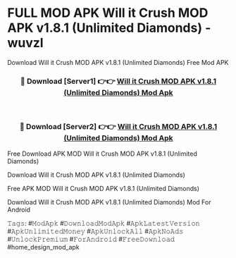 # FULL MOD APK Will it Crush MOD APK v1.8.1 (Unlimited Diamonds) - wuvzl
Download Will it Crush MOD APK v1.8.1 (Unlimited Diamonds) Free Mod APK

<div align="center">
<h3>🔴 Download [Server1] 👉👉 <a href="https://apk-comot.site?title=Will_it_Crush_MOD_APK_v1.8.1_(Unlimited_Diamonds)">Will it Crush MOD APK v1.8.1 (Unlimited Diamonds) Mod Apk</a></h3><br>

<h3>🔴 Download [Server2] 👉👉 <a href="https://apk-comot.site?title=Will_it_Crush_MOD_APK_v1.8.1_(Unlimited_Diamonds)">Will it Crush MOD APK v1.8.1 (Unlimited Diamonds) Mod Apk</a></h3>
</div>


Free Download APK MOD Will it Crush MOD APK v1.8.1 (Unlimited Diamonds)

Download Will it Crush MOD APK v1.8.1 (Unlimited Diamonds) 

Free APK MOD Will it Crush MOD APK v1.8.1 (Unlimited Diamonds) 

Download Will it Crush MOD APK v1.8.1 (Unlimited Diamonds) Mod For Android

𝚃𝚊𝚐𝚜: #𝙼𝚘𝚍𝙰𝚙𝚔 #𝙳𝚘𝚠𝚗𝚕𝚘𝚊𝚍𝙼𝚘𝚍𝙰𝚙𝚔 #𝙰𝚙𝚔𝙻𝚊𝚝𝚎𝚜𝚝𝚅𝚎𝚛𝚜𝚒𝚘𝚗 #𝙰𝚙𝚔𝚄𝚗𝚕𝚒𝚖𝚒𝚝𝚎𝚍𝙼𝚘𝚗𝚎𝚢 #𝙰𝚙𝚔𝚄𝚗𝚕𝚘𝚌𝚔𝙰𝚕𝚕 #𝙰𝚙𝚔𝙽𝚘𝙰𝚍𝚜 #𝚄𝚗𝚕𝚘𝚌𝚔𝙿𝚛𝚎𝚖𝚒𝚞𝚖 #𝙵𝚘𝚛𝙰𝚗𝚍𝚛𝚘𝚒𝚍 #𝙵𝚛𝚎𝚎𝙳𝚘𝚠𝚗𝚕𝚘𝚊𝚍 #home_design_mod_apk